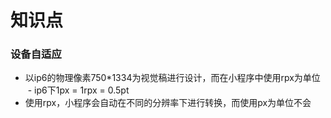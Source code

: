 # 知识点
### 设备自适应
  - 以ip6的物理像素750*1334为视觉稿进行设计，而在小程序中使用rpx为单位
  - ip6下1px = 1rpx = 0.5pt
  - 使用rpx，小程序会自动在不同的分辨率下进行转换，而使用px为单位不会
